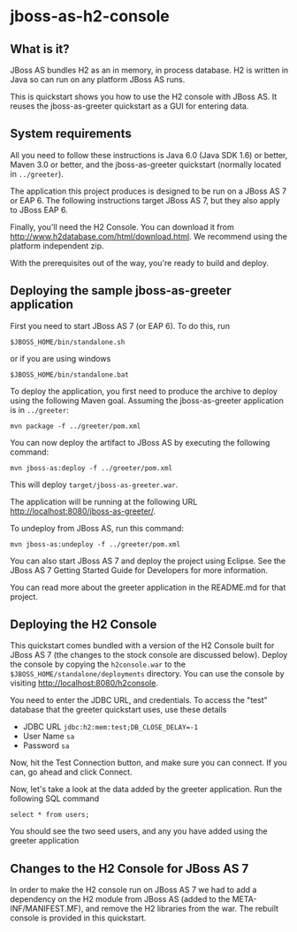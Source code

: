 jboss-as-h2-console
===================

What is it?
-----------

JBoss AS bundles H2 as an in memory, in process database. H2 is written in Java so
can run on any platform JBoss AS runs.

This is quickstart shows you how to use the H2 console with JBoss AS. It reuses the
jboss-as-greeter quickstart as a GUI for entering data.


System requirements
-------------------

All you need to follow these instructions is Java 6.0 (Java SDK 1.6) or better, Maven
3.0 or better, and the jboss-as-greeter quickstart (normally located in `../greeter`).

The application this project produces is designed to be run on a JBoss AS 7 or EAP 6. 
The following instructions target JBoss AS 7, but they also apply to JBoss EAP 6.

Finally, you'll need the H2 Console. You can download it from <http://www.h2database.com/html/download.html>. We recommend using the platform independent zip.
 
With the prerequisites out of the way, you're ready to build and deploy.

Deploying the sample jboss-as-greeter application
-------------------------------------------------
 
First you need to start JBoss AS 7 (or EAP 6). To do this, run
  
    $JBOSS_HOME/bin/standalone.sh
  
or if you are using windows
 
    $JBOSS_HOME/bin/standalone.bat

To deploy the application, you first need to produce the archive to deploy using
the following Maven goal. Assuming the jboss-as-greeter application is in `../greeter`:

    mvn package -f ../greeter/pom.xml

You can now deploy the artifact to JBoss AS by executing the following command:

    mvn jboss-as:deploy -f ../greeter/pom.xml

This will deploy `target/jboss-as-greeter.war`.
 
The application will be running at the following URL <http://localhost:8080/jboss-as-greeter/>.

To undeploy from JBoss AS, run this command:

    mvn jboss-as:undeploy -f ../greeter/pom.xml

You can also start JBoss AS 7 and deploy the project using Eclipse. See the JBoss AS 7
Getting Started Guide for Developers for more information.
 
You can read more about the greeter application in the README.md for that project.

Deploying the H2 Console
------------------------

This quickstart comes bundled with a version of the H2 Console built for JBoss AS 7 (the changes to
the stock console are discussed below). Deploy the console by copying the `h2console.war` to the `$JBOSS_HOME/standalone/deployments` directory. You can use the console by visiting <http://localhost:8080/h2console>.

You need to enter the JDBC URL, and credentials. To access the "test" database that the greeter quickstart uses, use these details

* JDBC URL `jdbc:h2:mem:test;DB_CLOSE_DELAY=-1`
* User Name `sa`
* Password `sa`

Now, hit the Test Connection button, and make sure you can connect. If you can, go ahead and click Connect.

Now, let's take a look at the data added by the greeter application. Run the following SQL command

    select * from users;

You should see the two seed users, and any you have added using the greeter application

Changes to the H2 Console for JBoss AS 7
----------------------------------------

In order to make the H2 console run on JBoss AS 7 we had to add a dependency on the H2 module from JBoss AS (added to the META-INF/MANIFEST.MF), and remove the H2 libraries from the war. The rebuilt console is provided in this quickstart.